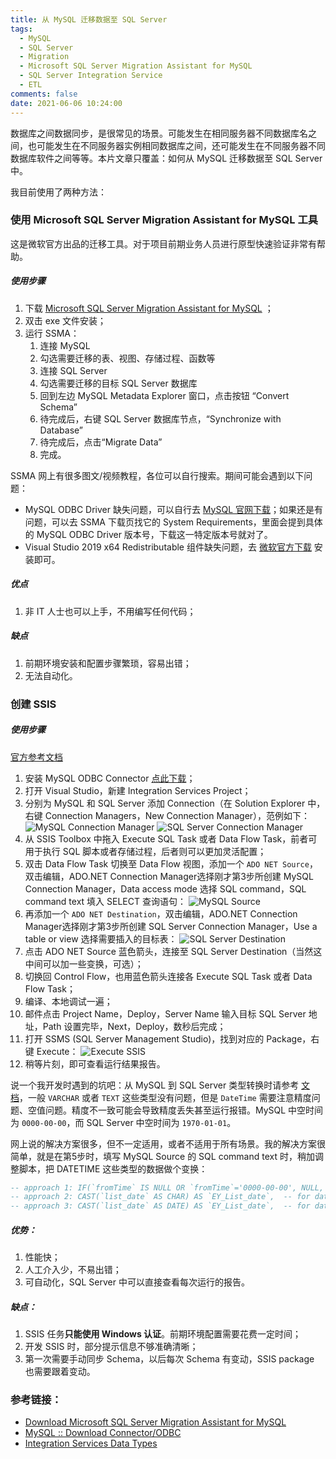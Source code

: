 ```yaml
---
title: 从 MySQL 迁移数据至 SQL Server
tags:
  - MySQL
  - SQL Server
  - Migration
  - Microsoft SQL Server Migration Assistant for MySQL
  - SQL Server Integration Service
  - ETL
comments: false
date: 2021-06-06 10:24:00
---
```


数据库之间数据同步，是很常见的场景。可能发生在相同服务器不同数据库名之间，也可能发生在不同服务器实例相同数据库之间，还可能发生在不同服务器不同数据库软件之间等等。本片文章只覆盖：如何从 MySQL 迁移数据至 SQL Server 中。

我目前使用了两种方法：

### 使用 Microsoft SQL Server Migration Assistant for MySQL 工具

这是微软官方出品的迁移工具。对于项目前期业务人员进行原型快速验证非常有帮助。

##### 使用步骤

1. 下载 [Microsoft SQL Server Migration Assistant for MySQL](https://www.microsoft.com/en-us/download/details.aspx?id=54257) ；
2. 双击 exe 文件安装；
3. 运行 SSMA：
    1. 连接 MySQL
    2. 勾选需要迁移的表、视图、存储过程、函数等
    3. 连接 SQL Server
    4. 勾选需要迁移的目标 SQL Server 数据库
    5. 回到左边 MySQL Metadata Explorer 窗口，点击按钮 “Convert Schema”
    6. 待完成后，右键 SQL Server 数据库节点，“Synchronize with Database”
    7. 待完成后，点击“Migrate Data”
    8. 完成。

SSMA 网上有很多图文/视频教程，各位可以自行搜索。期间可能会遇到以下问题：

- MySQL ODBC Driver 缺失问题，可以自行去 [MySQL 官网下载](https://www.mysql.com/products/connector/)；如果还是有问题，可以去 SSMA 下载页找它的 System Requirements，里面会提到具体的 MySQL ODBC Driver 版本号，下载这一特定版本号就对了。
- Visual Studio 2019 x64 Redistributable 组件缺失问题，去 [微软官方下载](https://support.microsoft.com/en-us/topic/the-latest-supported-visual-c-downloads-2647da03-1eea-4433-9aff-95f26a218cc0) 安装即可。

##### 优点
1. 非 IT 人士也可以上手，不用编写任何代码；

##### 缺点
1. 前期环境安装和配置步骤繁琐，容易出错；
2. 无法自动化。

### 创建 SSIS

##### 使用步骤

[官方参考文档](https://docs.microsoft.com/en-us/sql/integration-services/lesson-1-create-a-project-and-basic-package-with-ssis?view=sql-server-ver15)

1. 安装 MySQL ODBC Connector [点此下载](https://dev.mysql.com/downloads/connector/odbc/)；
2. 打开 Visual Studio，新建 Integration Services Project； 
3. 分别为 MySQL 和 SQL Server 添加 Connection（在 Solution Explorer 中，右键 Connection Managers，New Connection Manager），范例如下：
![MySQL Connection Manager](/images/migrate-data-from-MySQL-to-SQL-Server/MySQL-connection-manager.jpg)
![SQL Server Connection Manager](/images/migrate-data-from-MySQL-to-SQL-Server/SQL-Server-connection-manager.jpg)
4. 从 SSIS Toolbox 中拖入 Execute SQL Task 或者 Data Flow Task，前者可用于执行 SQL 脚本或者存储过程，后者则可以更加灵活配置；
5. 双击 Data Flow Task 切换至 Data Flow 视图，添加一个 `ADO NET Source`，双击编辑，ADO.NET Connection Manager选择刚才第3步所创建 MySQL Connection Manager，Data access mode 选择 SQL command，SQL command text 填入 SELECT 查询语句：
![MySQL Source](/images/migrate-data-from-MySQL-to-SQL-Server/MySQL-ADO.NET-Source.jpg)
6. 再添加一个 `ADO NET Destination`，双击编辑，ADO.NET Connection Manager选择刚才第3步所创建 SQL Server Connection Manager，Use a table or view 选择需要插入的目标表：
![SQL Server Destination](/images/migrate-data-from-MySQL-to-SQL-Server/SQL-Server-ADO.NET-Source.jpg)
7. 点击 ADO NET Source 蓝色箭头，连接至 SQL Server Destination（当然这中间可以加一些变换，可选）；
8. 切换回 Control Flow，也用蓝色箭头连接各 Execute SQL Task 或者 Data Flow Task；
9. 编译、本地调试一遍；
10. 邮件点击 Project Name，Deploy，Server Name 输入目标 SQL Server 地址，Path 设置完毕，Next，Deploy，数秒后完成；
11. 打开 SSMS (SQL Server Management Studio)，找到对应的 Package，右键 Execute：
![Execute SSIS](/images/migrate-data-from-MySQL-to-SQL-Server/execute-SSIS.jpg)
12. 稍等片刻，即可查看运行结果报告。

说一个我开发时遇到的坑吧：从 MySQL 到 SQL Server 类型转换时请参考 [文档](https://docs.microsoft.com/en-us/sql/integration-services/data-flow/integration-services-data-types?view=sql-server-ver15)，一般 `VARCHAR` 或者 `TEXT` 这些类型没有问题，但是 `DateTime` 需要注意精度问题、空值问题。精度不一致可能会导致精度丢失甚至运行报错。MySQL 中空时间为 `0000-00-00`，而 SQL Server 中空时间为 `1970-01-01`。

网上说的解决方案很多，但不一定适用，或者不适用于所有场景。我的解决方案很简单，就是在第5步时，填写 MySQL Source 的 SQL command text 时，稍加调整脚本，把 DATETIME 这些类型的数据做个变换：

```sql
-- approach 1: IF(`fromTime` IS NULL OR `fromTime`='0000-00-00', NULL, DATE_FORMAT(`fromTime`, '%Y-%m-%d')) AS `fromTime`,  -- for nullable date type
-- approach 2: CAST(`list_date` AS CHAR) AS `EY_List_date`,  -- for datetime type
-- approach 3: CAST(`list_date` AS DATE) AS `EY_List_date`,  -- for date type
```

##### 优势：
1. 性能快；
2. 人工介入少，不易出错；
3. 可自动化，SQL Server 中可以直接查看每次运行的报告。

##### 缺点：
1. SSIS 任务**只能使用 Windows 认证**。前期环境配置需要花费一定时间；
2. 开发 SSIS 时，部分提示信息不够准确清晰；
3. 第一次需要手动同步 Schema，以后每次 Schema 有变动，SSIS package 也需要跟着变动。

### 参考链接：

- <i class="fa fa-windows" aria-hidden="true"></i> [Download Microsoft SQL Server Migration Assistant for MySQL](https://www.microsoft.com/en-us/download/details.aspx?id=54257)
- [MySQL :: Download Connector/ODBC](https://dev.mysql.com/downloads/connector/odbc/)
- <i class="fa fa-windows" aria-hidden="true"></i> [Integration Services Data Types](https://docs.microsoft.com/en-us/sql/integration-services/data-flow/integration-services-data-types?view=sql-server-ver15)
